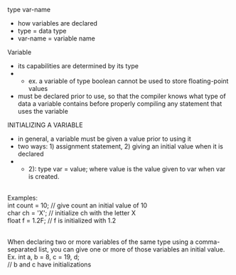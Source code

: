 type var-name

- how variables are declared
- type = data type
- var-name = variable name
  </br>

Variable

- its capabilities are determined by its type
- - ex. a variable of type boolean cannot be used to store floating-point values
- must be declared prior to use, so that the compiler knows what type of data a variable contains before properly compiling any statement that uses the variable
  </br>

INITIALIZING A VARIABLE

- in general, a variable must be given a value prior to using it
- two ways: 1) assignment statement, 2) giving an initial value when it is declared
- - 2): type var = value; where value is the value given to var when var is created.

</br>
Examples: </br>
int count = 10; // give count an initial value of 10 </br>
char ch = 'X'; // initialize ch with the letter X </br>
float f = 1.2F; // f is initialized with 1.2 </br>
</br>

When declaring two or more variables of the same type using a comma-separated list, you can give one or more of those variables an initial value. </br>
Ex. int a, b = 8, c = 19, d; </br>
// b and c have initializations

